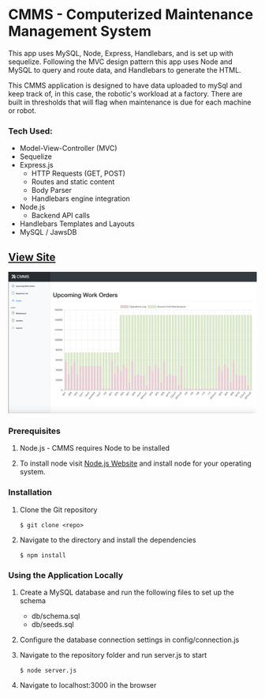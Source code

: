# CMMS - Computerized Maintenance Management System
This app uses MySQL, Node, Express, Handlebars, and is set up with sequelize.
Following the MVC design pattern this app uses Node and MySQL to query and route data, and Handlebars to generate the HTML.

This CMMS application is designed to have data uploaded to mySql and keep track of, in this case, the robotic's workload at a factory. There are built in thresholds that will flag when maintenance is due for each machine or robot.

### Tech Used:
* Model-View-Controller (MVC)
* Sequelize
* Express.js
    * HTTP Requests (GET, POST)
    * Routes and static content
    * Body Parser
    * Handlebars engine integration
* Node.js
    * Backend API calls
* Handlebars Templates and Layouts
* MySQL / JawsDB

## [View Site](https://maintenance-scheduler-999.herokuapp.com/)


![Maintenance Scheduler image](public/images/cmms.png?raw=true "Eat-Da-Burger")


### Prerequisites
1. Node.js - CMMS requires Node to be installed

2. To install node visit [Node.js Website](https://nodejs.org/en/ "Node.js") and install node for your operating system.


### Installation
1. Clone the Git repository

   ```
   $ git clone <repo>
   ```
2. Navigate to the directory and install the dependencies 
   ```
   $ npm install
   ```


### Using the Application Locally
1. Create a MySQL database and run the following files to set up the schema
    * db/schema.sql
    * db/seeds.sql
2. Configure the database connection settings in config/connection.js
3. Navigate to the repository folder and run server.js to start

   ```
   $ node server.js
   ```

4. Navigate to localhost:3000 in the browser
